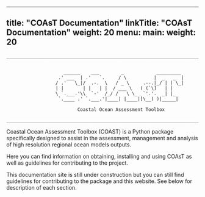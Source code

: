 
---
title: "COAsT Documentation"
linkTitle: "COAsT Documentation"
weight: 20
menu:
  main:
    weight: 20
---

```
__________________________________________________________________________________________


                     ______    ___        _            _________
                   .' ___  | .'   `.     / \          |  _   _  |
                  / .'   \_|/  .-.  \   / _ \     .--.|_/ | | \_|
                  | |       | |   | |  / ___ \   ( (`\]   | |    
                  \ `.___.'\\  `-'  /_/ /   \ \_  `'.'.  _| |_   
                   `.____ .' `.___.'|____| |____|[\__) )|_____|  

                          Coastal Ocean Assessment Toolbox

__________________________________________________________________________________________
```

Coastal Ocean Assessment Toolbox (COAST) is a Python package specifically
designed to assist in the assessment, management and analysis of high resolution
regional ocean models outputs.

Here you can find information on obtaining, installing and using COAsT as well as guidelines
for contributing to the project.

This documentation site is still under construction but you can still find guidelines for
contributing to the package and this website. See below for description of each section.
